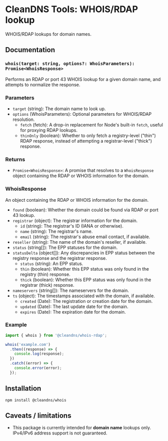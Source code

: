 # CleanDNS Tools: WHOIS/RDAP lookup

WHOIS/RDAP lookups for domain names.

## Documentation

### `whois(target: string, options?: WhoisParameters): Promise<WhoisResponse>`

Performs an RDAP or port 43 WHOIS lookup for a given domain name, and attempts to normalize the response.

### Parameters

- `target` (string): The domain name to look up.
- `options` (WhoisParameters): Optional parameters for WHOIS/RDAP resolution.
  - `fetch` (fetch): A drop-in replacement for Node's built-in `fetch`, useful for proxying RDAP lookups.
  - `thinOnly` (boolean): Whether to only fetch a registry-level ("thin") RDAP response, instead of attempting a registrar-level ("thick") response.
  
### Returns

- `Promise<WhoisResponse>`: A promise that resolves to a `WhoisResponse` object containing the RDAP or WHOIS information for the domain.

### WhoisResponse

An object containing the RDAP or WHOIS information for the domain.

- `found` (boolean): Whether the domain could be found via RDAP or port 43 lookup.
- `registrar` (object): The registrar information for the domain.
  - `id` (string): The registrar's ID (IANA or otherwise).
  - `name` (string): The registrar's name.
  - `email` (string): The registrar's abuse email contact, if available.
- `reseller` (string): The name of the domain's reseller, if available.
- `status` (string[]): The EPP statuses for the domain.
- `statusDelta` (object[]): Any discrepancies in EPP status between the registry response and the registrar response.
  - `status` (string): An EPP status.
  - `thin` (boolean): Whether this EPP status was only found in the registry (thin) response.
  - `thick` (boolean): Whether this EPP status was only found in the registrar (thick) response.
- `nameservers` (string[]): The nameservers for the domain.
- `ts` (object): The timestamps associated with the domain, if available.
  - `created` (Date): The registration or creation date for the domain.
  - `updated` (Date): The last update date for the domain.
  - `expires` (Date): The expiration date for the domain.

### Example

```typescript
import { whois } from '@cleandns/whois-rdap';

whois('example.com')
  .then((response) => {
    console.log(response);
  })
  .catch((error) => {
    console.error(error);
  });
```

## Installation

```
npm install @cleandns/whois
```

## Caveats / limitations

- This package is currently intended for **domain name** lookups only. IPv4/IPv6 address support is not guaranteed.
